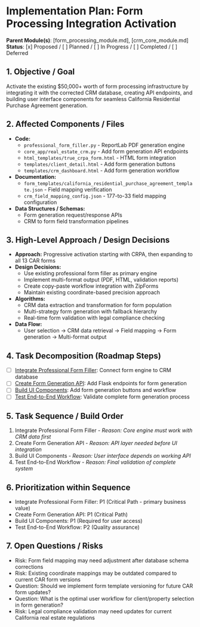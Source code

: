 # Implementation Plan: Form Processing Integration Activation

**Parent Module(s)**: [form_processing_module.md], [crm_core_module.md]
**Status**: [x] Proposed / [ ] Planned / [ ] In Progress / [ ] Completed / [ ] Deferred

## 1. Objective / Goal
Activate the existing $50,000+ worth of form processing infrastructure by integrating it with the corrected CRM database, creating API endpoints, and building user interface components for seamless California Residential Purchase Agreement generation.

## 2. Affected Components / Files
*   **Code:**
    *   `professional_form_filler.py` - ReportLab PDF generation engine
    *   `core_app/real_estate_crm.py` - Add form generation API endpoints
    *   `html_templates/true_crpa_form.html` - HTML form integration
    *   `templates/client_detail.html` - Add form generation buttons
    *   `templates/crm_dashboard.html` - Add form generation workflow
*   **Documentation:**
    *   `form_templates/california_residential_purchase_agreement_template.json` - Field mapping verification
    *   `crm_field_mapping_config.json` - 177-to-33 field mapping configuration
*   **Data Structures / Schemas:**
    *   Form generation request/response APIs
    *   CRM to form field transformation pipelines

## 3. High-Level Approach / Design Decisions
*   **Approach:** Progressive activation starting with CRPA, then expanding to all 13 CAR forms
*   **Design Decisions:**
    *   Use existing professional form filler as primary engine
    *   Implement multi-format output (PDF, HTML, validation reports)
    *   Create copy-paste workflow integration with ZipForms
    *   Maintain existing coordinate-based precision approach
*   **Algorithms:**
    *   CRM data extraction and transformation for form population
    *   Multi-strategy form generation with fallback hierarchy
    *   Real-time form validation with legal compliance checking
*   **Data Flow:**
    *   User selection → CRM data retrieval → Field mapping → Form generation → Multi-format output

## 4. Task Decomposition (Roadmap Steps)
*   [ ] [Integrate Professional Form Filler](memory-bank/task_integrate_form_filler.md): Connect form engine to CRM database
*   [ ] [Create Form Generation API](memory-bank/task_create_form_api.md): Add Flask endpoints for form generation
*   [ ] [Build UI Components](memory-bank/task_build_form_ui.md): Add form generation buttons and workflow
*   [ ] [Test End-to-End Workflow](memory-bank/task_test_form_workflow.md): Validate complete form generation process

## 5. Task Sequence / Build Order
1.  Integrate Professional Form Filler - *Reason: Core engine must work with CRM data first*
2.  Create Form Generation API - *Reason: API layer needed before UI integration*
3.  Build UI Components - *Reason: User interface depends on working API*
4.  Test End-to-End Workflow - *Reason: Final validation of complete system*

## 6. Prioritization within Sequence
*   Integrate Professional Form Filler: P1 (Critical Path - primary business value)
*   Create Form Generation API: P1 (Critical Path)
*   Build UI Components: P1 (Required for user access)
*   Test End-to-End Workflow: P2 (Quality assurance)

## 7. Open Questions / Risks
*   Risk: Form field mapping may need adjustment after database schema corrections
*   Risk: Existing coordinate mappings may be outdated compared to current CAR form versions
*   Question: Should we implement form template versioning for future CAR form updates?
*   Question: What is the optimal user workflow for client/property selection in form generation?
*   Risk: Legal compliance validation may need updates for current California real estate regulations
